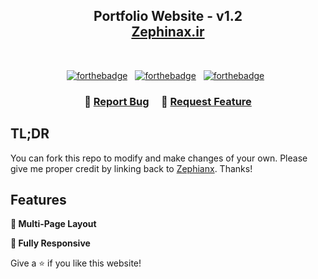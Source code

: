 <h2 align="center">
  Portfolio Website - v1.2<br/>
  <a href="https://Zephianx.ir/" target="_blank">Zephinax.ir</a>
</h2>
<br/>
<center>

[![forthebadge](https://forthebadge.com/images/badges/built-with-love.svg)](https://forthebadge.com) &nbsp;
[![forthebadge](https://forthebadge.com/images/badges/made-with-javascript.svg)](https://forthebadge.com) &nbsp;
[![forthebadge](https://forthebadge.com/images/badges/open-source.svg)](https://forthebadge.com) &nbsp;

</center>

<h3 align="center">
    🔹
    <a href="https://github.com/Zephinax/Portfolio/issues">Report Bug</a> &nbsp; &nbsp;
    🔹
    <a href="https://github.com/Zephinax/Portfolio/issues">Request Feature</a>
</h3>

## TL;DR

You can fork this repo to modify and make changes of your own. Please give me proper credit by linking back to [Zephianx](https://github.com/Zephinax/Portfolio). Thanks!

## Features

**📖 Multi-Page Layout**

**📱 Fully Responsive**

Give a ⭐ if you like this website!
